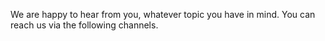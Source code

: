 We are happy to hear from you, whatever topic you have in mind. You can reach us via the following channels.
